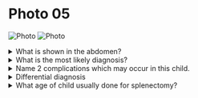 # Photo 05

![Photo](/pediatrics/photo/05a.png)
![Photo](/pediatrics/photo/05b.png)

<details>
<summary>What is shown in the abdomen?</summary>
Splenectomy scar in left hypochondrial region
</details>

<details>
<summary>What is the most likely diagnosis?</summary>
Thalassaemia major with hypersplenism
</details>

<details>
<summary>Name 2 complications which may occur in this child.</summary>

1. Prone to infection
1. Rebound thrombocytosis
1. Post-splenectomy sepsis in children under 6 years

</details>

<details>
<summary>Differential diagnosis</summary>
Splenic rupture
</details>

<details>
<summary>What age of child usually done for splenectomy?</summary>
Older than 6 years
</details>
